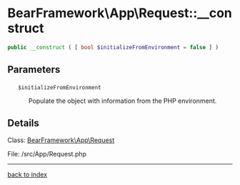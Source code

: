# BearFramework\App\Request::__construct

```php
public __construct ( [ bool $initializeFromEnvironment = false ] )
```

## Parameters

&nbsp;&nbsp;&nbsp;&nbsp;&nbsp;&nbsp;`$initializeFromEnvironment`

&nbsp;&nbsp;&nbsp;&nbsp;&nbsp;&nbsp;&nbsp;&nbsp;&nbsp;&nbsp;&nbsp;&nbsp;Populate the object with information from the PHP environment.

## Details

Class: [BearFramework\App\Request](bearframework.app.request.class.md)

File: /src/App/Request.php

---

[back to index](index.md)

